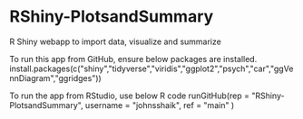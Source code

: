 # RShiny-PlotsandSummary
R Shiny webapp to import data, visualize and summarize 

To run this app from GitHub, ensure below packages are installed.
    install.packages(c("shiny","tidyverse","viridis","ggplot2","psych","car","ggVennDiagram","ggridges"))

To run the app from RStudio, use below R code
runGitHub(rep = "RShiny-PlotsandSummary", username = "johnsshaik", ref = "main" )
